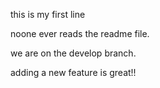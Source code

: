 this is my first line

noone ever reads the readme file.

we are on the develop branch.

adding a new feature is great!!